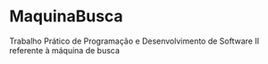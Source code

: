 # MaquinaBusca
Trabalho Prático de Programação e Desenvolvimento de Software II referente à máquina de busca
